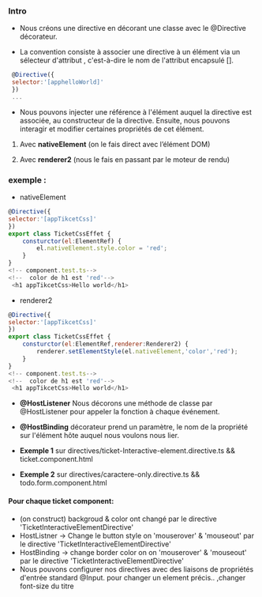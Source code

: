 ### Intro
* Nous créons une directive en décorant une classe avec le  @Directive décorateur.

* La convention consiste à associer une directive à un élément via un sélecteur d'attribut ,
 c'est-à-dire le nom de l'attribut encapsulé  [].
 ```javascript
  @Directive({
  selector:'[apphelloWorld]'
  })
  ...
 ```

 
* Nous pouvons injecter une référence à l'élément auquel la directive est associée, au constructeur de la directive.
 Ensuite, nous pouvons interagir et modifier certaines propriétés de cet élément.
 
 1) Avec **nativeElement** (on le fais direct avec l’élément DOM) 
 
 2) Avec **renderer2** (nous le fais en passant par le moteur de rendu)


### exemple : 

* nativeElement
```javascript
@Directive({
selector:'[appTikcetCss]'
})
export class TicketCssEffet {
    consturctor(el:ElementRef) {
        el.nativeElement.style.color = 'red';
    }
}
<!-- component.test.ts-->
<!--  color de h1 est 'red'-->
 <h1 appTikcetCss>Hello world</h1>
```



* renderer2
````javascript
@Directive({
selector:'[appTikcetCss]'
})
export class TicketCssEffet {
    consturctor(el:ElementRef,renderer:Renderer2) {
        renderer.setElementStyle(el.nativeElement,'color','red');
    }
}
<!-- component.test.ts-->
<!--  color de h1 est 'red'-->
 <h1 appTikcetCss>Hello world</h1>
````


* **@HostListener** Nous décorons une méthode de classe par @HostListener pour appeler la fonction à chaque événement.
* **@HostBinding** décorateur prend un paramètre, le nom de la propriété sur l'élément hôte auquel nous voulons nous lier.

* <strong>Exemple 1</strong> sur directives/ticket-Interactive-element.directive.ts && ticket.component.html
* <strong>Exemple 2</strong> sur directives/caractere-only.directive.ts && todo.form.component.html

#### Pour chaque ticket component:
* (on construct) backgroud & color ont changé par le directive 'TicketInteractiveElementDirective'
* HostListner -> Change le button style on 'mouserover' & 'mouseout' par le directive 'TicketInteractiveElementDirective'
* HostBinding -> change border color on on 'mouserover' & 'mouseout' par le directive 'TicketInteractiveElementDirective'
* Nous pouvons configurer nos directives avec des liaisons de propriétés d'entrée standard @Input. pour changer un element précis.. ,changer font-size du titre
